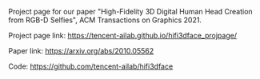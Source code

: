Project page for our paper "High-Fidelity 3D Digital Human Head Creation from RGB-D Selfies", ACM Transactions on Graphics 2021. 

Project page link: https://tencent-ailab.github.io/hifi3dface_projpage/

Paper link: https://arxiv.org/abs/2010.05562

Code: https://github.com/tencent-ailab/hifi3dface

